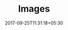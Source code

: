 ---
title: "Images"
date: 2017-09-25T11:31:18+05:30
layout: images
property: "Chalston Beach Resort"
url: /details/images/chalston-beach-resort/
slug: "chalston-beach-resort/"

mainmenu:
 details: true
 images: true


---